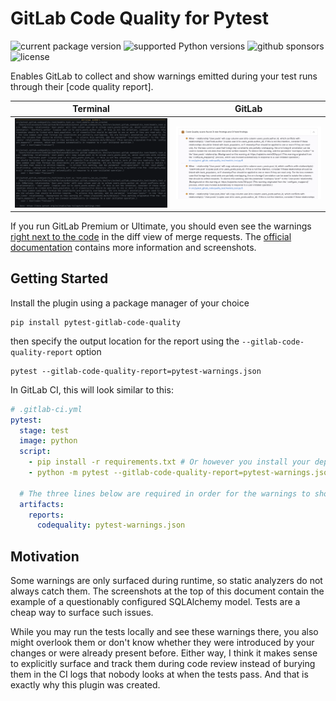 # GitLab Code Quality for Pytest

![current package version](https://img.shields.io/pypi/v/pytest-gitlab-code-quality)
![supported Python versions](https://img.shields.io/pypi/pyversions/pytest-gitlab-code-quality)
![github sponsors](https://img.shields.io/github/sponsors/NiclasvanEyk)
![license](https://img.shields.io/github/license/NiclasvanEyk/pytest-gitlab-code-quality)

Enables GitLab to collect and show warnings emitted during your test runs through their [code quality report].

| Terminal | GitLab |
|----------|--------|
| ![Pytest warnings in the terminal](https://github.com/NiclasvanEyk/pytest-gitlab-code-quality/blob/main/.github/images/terminal.png?raw=true) | ![Pytest warnings in the GitLab merge request widget](https://github.com/NiclasvanEyk/pytest-gitlab-code-quality/blob/main/.github/images/gitlab.png?raw=true) |

If you run GitLab Premium or Ultimate, you should even see the warnings [right next to the code](https://docs.gitlab.com/ee/ci/testing/code_quality.html#merge-request-changes-view) in the diff view of merge requests.
The [official documentation](https://docs.gitlab.com/ee/ci/testing/code_quality.html) contains more information and screenshots.

## Getting Started

Install the plugin using a package manager of your choice

```shell
pip install pytest-gitlab-code-quality
```

then specify the output location for the report using the `--gitlab-code-quality-report` option

```shell
pytest --gitlab-code-quality-report=pytest-warnings.json
```

In GitLab CI, this will look similar to this:

```yaml
# .gitlab-ci.yml
pytest:
  stage: test
  image: python
  script:
    - pip install -r requirements.txt # Or however you install your dependencies
    - python -m pytest --gitlab-code-quality-report=pytest-warnings.json

  # The three lines below are required in order for the warnings to show up!
  artifacts:
    reports:
      codequality: pytest-warnings.json
```

## Motivation

Some warnings are only surfaced during runtime, so static analyzers do not always catch them.
The screenshots at the top of this document contain the example of a questionably configured SQLAlchemy model.
Tests are a cheap way to surface such issues.

While you may run the tests locally and see these warnings there, you also might overlook them or don't know whether they were introduced by your changes or were already present before.
Either way, I think it makes sense to explicitly surface and track them during code review instead of burying them in the CI logs that nobody looks at when the tests pass.
And that is exactly why this plugin was created.
